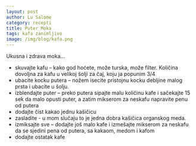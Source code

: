 ```yaml
---
layout: post
author: Lu Salome
category: recepti
title: Puter Moka
tags: kafa zanimljivo 
image: /img/blog/kafa.png
---
```


Ukusna i zdrava moka...

* skuvajte kafu – kako god hoćete, može turska, može filter. Količina dovoljna za kafu u velikoj šolji za čaj, koju ja popunim 3/4
* ubacite kocku putera – nožem isecite pristojnu kocku debljine malog prsta i ubacite u šolju.
* izblendajte puter – preko putera sipajte malu količinu kafe i sačekajte 15 sek da malo opusti puter, a zatim mikserom za neskafu napravite penu od putera
* dodajte čist kakao jednu kašičicu
* zasladite - u mom slučaju to je jedna dobra kašičica organskog meda.
* izmiksajte sve – dodajte još malo kafe i izmešajte mikserom za neskafu da se sjedini pena od putera, sa kakaom, medom i kafom
* dodajte ostatak kafe

